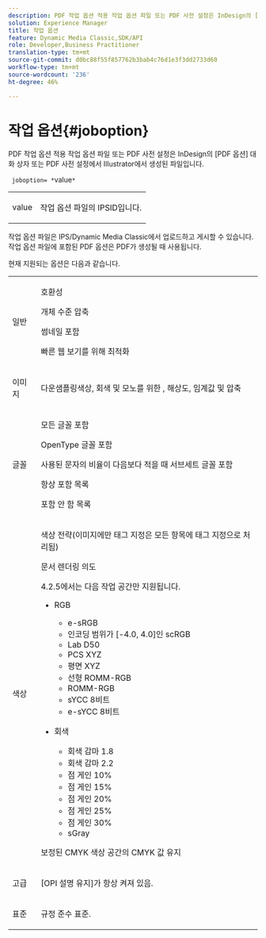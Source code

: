 ```yaml
---
description: PDF 작업 옵션 적용 작업 옵션 파일 또는 PDF 사전 설정은 InDesign의 [PDF 옵션] 대화 상자 또는 PDF 사전 설정에서 Illustrator에서 생성된 파일입니다.
solution: Experience Manager
title: 작업 옵션
feature: Dynamic Media Classic,SDK/API
role: Developer,Business Practitioner
translation-type: tm+mt
source-git-commit: d0bc88f55f857762b3bab4c76d1e3f3dd2733d60
workflow-type: tm+mt
source-wordcount: '236'
ht-degree: 46%

---
```



# 작업 옵션{#joboption}

PDF 작업 옵션 적용 작업 옵션 파일 또는 PDF 사전 설정은 InDesign의 [PDF 옵션] 대화 상자 또는 PDF 사전 설정에서 Illustrator에서 생성된 파일입니다.

` joboption= *`value`*`

<table id="simpletable_BA7B58BE0B0740298D45DDEBE7832D93"> 
 <tr class="strow"> 
  <td class="stentry"> <p><span class="codeph"> <span class="varname"> value</span></span> </p> </td> 
  <td class="stentry"> <p>작업 옵션 파일의 IPSID입니다. </p></td> 
 </tr> 
</table>

작업 옵션 파일은 IPS/Dynamic Media Classic에서 업로드하고 게시할 수 있습니다. 작업 옵션 파일에 포함된 PDF 옵션은 PDF가 생성될 때 사용됩니다.

현재 지원되는 옵션은 다음과 같습니다.

<table id="simpletable_7E0AE8A06AE54A02AF0107FBEDF73D61"> 
 <tr class="strow"> 
  <td class="stentry"> <p>일반 </p></td> 
  <td class="stentry"> <p> 호환성 </p> <p> 개체 수준 압축 </p> <p> 썸네일 포함 </p> <p> 빠른 웹 보기를 위해 최적화 </p> </td> 
 </tr> 
 <tr class="strow"> 
  <td class="stentry"> <p>이미지 </p></td> 
  <td class="stentry"> <p> 다운샘플링색상, 회색 및 모노를 위한 , 해상도, 임계값 및 압축 </p> </td> 
 </tr> 
 <tr class="strow"> 
  <td class="stentry"> <p>글꼴 </p></td> 
  <td class="stentry"> <p> 모든 글꼴 포함 </p> <p> OpenType 글꼴 포함 </p> <p> 사용된 문자의 비율이 다음보다 적을 때 서브세트 글꼴 포함 </p> <p> 항상 포함 목록 </p> <p> 포함 안 함 목록 </p> </td> 
 </tr> 
 <tr class="strow"> 
  <td class="stentry"> <p>색상 </p></td> 
  <td class="stentry"> <p> 색상 전략(이미지에만 태그 지정은 모든 항목에 태그 지정으로 처리됨) </p> <p> 문서 렌더링 의도 </p> <p> 4.2.5에서는 다음 작업 공간만 지원됩니다. </p> <p> 
    <ul id="ul_3F3EFDFB6A3340978AE31DEDF0FDA2C8"> 
     <li id="li_17A9FA99D6CA4C5182E383A85F0E3C90"> RGB <p> 
       <ul id="ul_1DD0C264DA1248319E751ADD18140C6D"> 
        <li id="li_B91B4D0C1D80442EB8690933AFA1F093"> e-sRGB </li> 
        <li id="li_D7F8C500DF5E4CBC8FFA4FEFB8E4E036"> 인코딩 범위가 [-4.0, 4.0]인 scRGB </li> 
        <li id="li_942CD69732984E16A71C2F75EC5B5245"> Lab D50 </li> 
        <li id="li_7063B9E98D1E4946AC8F0EF7BC988806"> PCS XYZ </li> 
        <li id="li_5809447576B147B68630C4B7EC2E7870"> 평면 XYZ </li> 
        <li id="li_3B5DA42A04124A6BAA12343AFC19F620">선형 ROMM-RGB </li> 
        <li id="li_DEC3028FA9C34176B761D12B7179B44F">ROMM-RGB </li> 
        <li id="li_3E7E7C4A680C4E3EADE0A26048ECF1F4"> sYCC 8비트 </li> 
        <li id="li_16A615C9A74D443AB3C63B3FE3AB5443"> e-sYCC 8비트 </li> 
       </ul> </p> </li> 
     <li id="li_AFA6D4D8C0624AA495E2EB2F0F0C7F7B">회색 <p> 
       <ul id="ul_945389DD426F44C09EB9C7F23933CB77"> 
        <li id="li_DB0AE3DFFC184480BB91666FF1BB4776">회색 감마 1.8 </li> 
        <li id="li_755C556ED94740D1BD30EBE67018E074">회색 감마 2.2 </li> 
        <li id="li_67437440AFB54B7686333A55233AA87F">점 게인 10% </li> 
        <li id="li_0D6CA6004EC84048B5F2198406F4F343">점 게인 15% </li> 
        <li id="li_1AFD11C23AB147978559D8F00BFB3142">점 게인 20% </li> 
        <li id="li_6CD5ACEF6B0B49E8BACA8264FE0E9C44"> 점 게인 25% </li> 
        <li id="li_AB5F1FA7111041BD82353E02A284A546">점 게인 30% </li> 
        <li id="li_7433278AE8054AD28BD38A0A6E4EF7EF"> sGray </li> 
       </ul> </p> </li> 
    </ul> </p> <p> 보정된 CMYK 색상 공간의 CMYK 값 유지 </p> </td> 
 </tr> 
 <tr class="strow"> 
  <td class="stentry"> <p>고급 </p></td> 
  <td class="stentry"> <p>[OPI 설명 유지]가 항상 켜져 있음. </p></td> 
 </tr> 
 <tr class="strow"> 
  <td class="stentry"> <p>표준 </p></td> 
  <td class="stentry"> <p>규정 준수 표준. </p></td> 
 </tr> 
</table>

